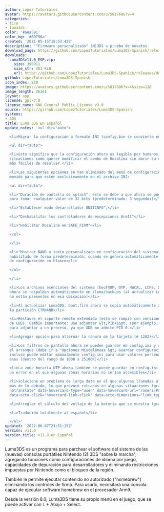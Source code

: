 ```yaml
---
author: López Tutoriales
avatar: https://avatars.githubusercontent.com/u/5817696?v=4
categories:
- firm
- luma3ds
color: '#aea591'
color_bg: '#80796a'
created: '2021-05-15T18:53:42Z'
description: '"Firmware personalizado" (N)3DS a prueba de novatos'
download_page: https://github.com/LopezTutoriales/Luma3DS-Spanish/releases
downloads:
  Luma3DSv11.0_ESP.zip:
    size: 390911
    size_str: 381 KiB
    url: https://github.com/LopezTutoriales/Luma3DS-Spanish/releases/download/v11.0/Luma3DSv11.0_ESP.zip
github: LopezTutoriales/Luma3DS-Spanish
icon_index: 210
image: https://avatars.githubusercontent.com/u/5817696?v=4&size=128
image_length: 26161
layout: app
license: gpl-3.0
license_name: GNU General Public License v3.0
source: https://github.com/LopezTutoriales/Luma3DS-Spanish
systems:
- 3DS
title: Luma 3DS En Español
update_notes: '<ul dir="auto">

  <li>Migrar la configuración a formato INI (config.bin se convierte en config.ini)

  <ul dir="auto">

  <li>Esto significa que la configuración ahora es legible por humanos, y hace que
  situaciones como querer modificar el combo de Rosalina sin abrir su menú sean mucho
  más fáciles de resolver.</li>

  <li>Las siguientes opciones se han eliminado del menú de configuración y se han
  movido para que estén exclusivamente en el archivo INI:

  <ul dir="auto">

  <li>"Duración de pantalla de splash": esto se debe a que ahora se puede configurar
  para tomar cualquier valor de 32 bits (predeterminado: 3 segundos)</li>

  <li>"Establecer modo desarrollador UNITINFO",</li>

  <li>"Deshabilitar los controladores de excepciones Arm11"</li>

  <li>"Habilitar Rosalina en SAFE_FIRM"</li>

  </ul>

  </li>

  <li>"Mostrar NAND o texto personalizado en configuración del sistema" ahora está
  habilitado de forma predeterminada, cuando se genera automáticamente un archivo
  de configuración en blanco</li>

  </ul>

  </li>

  <li>Los archivos esenciales del sistema (bootROM, OTP, HWCAL, LCFS, SecureInfo)
  ahora se respaldan automáticamente en /luma/backups (al actualizar Luma3DS, si aún
  no están presentes en esa ubicación)</li>

  <li>Al actualizar Luma3DS, boot.firm ahora se copia automáticamente a la raíz de
  la partición CTRNAND</li>

  <li>Restaure el soporte remoto extendido (esto se rompió con versiones recientes
  de GDB). Cambio importante: use adjuntar &lt;PID+1&gt; (por ejemplo, 1 para fs)
  para adjuntar a un proceso, ya que GDB no admite PID 0.</li>

  <li>Agregar opción para alternar la ranura de la tarjeta (# 1202)</li>

  <li>Los filtros de pantalla ahora se pueden guardar en config.ini y restaurar en
  el arranque (debe ir a "Opciones Misceláneas &gt; Guardar configuración"). Ahora
  incluso puede editar manualmente config.ini para usar valores personalizados para
  esos (dentro del rango de 1000 a 25100K)</li>

  <li>La zona horaria NTP ahora también se puede guardar en config.ini; también corrige
  un error en el que algunas zonas horarias no serían accesibles</li>

  <li>Solucione un problema de larga data en el que algunas llamadas al sistema demoraron
  más de lo debido, lo que provocó retrasos en algunas situaciones (gracias <a class="user-mention
  notranslate" data-hovercard-type="user" data-hovercard-url="/users/PabloMK7/hovercard"
  data-octo-click="hovercard-link-click" data-octo-dimensions="link_type:self" href="https://github.com/PabloMK7">@PabloMK7</a>)</li>

  <li>Arreglar el cálculo del voltaje de la batería que se muestra (gracias nocash)</li>

  <li>Traducido totalmente al español</li>

  </ul>'
updated: '2022-06-07T21:51:15Z'
version: v11.0
version_title: v11.0 en Español
---
```

Luma3DS es un programa para parchear el software del sistema de las (nuevas) consolas portátiles Nintendo (2) 3DS "sobre la marcha", agregando funciones como configuraciones de idioma por juego, capacidades de depuración para desarrolladores y eliminando restricciones impuestas por Nintendo como el bloqueo de la región.

También le permite ejecutar contenido no autorizado ("homebrew") eliminando los controles de firma. Para usarlo, necesitará una consola capaz de ejecutar software homebrew en el procesador Arm9.

Desde la versión 8.0, Luma3DS tiene su propio menú en el juego, que se puede activar con L + Abajo + Select.